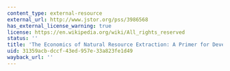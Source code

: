 ```yaml
---
content_type: external-resource
external_url: http://www.jstor.org/pss/3986568
has_external_license_warning: true
license: https://en.wikipedia.org/wiki/All_rights_reserved
status: ''
title: 'The Economics of Natural Resource Extraction: A Primer for Development Economists'
uid: 31359acb-dccf-43ed-957e-33a823fe1d49
wayback_url: ''
---
```

